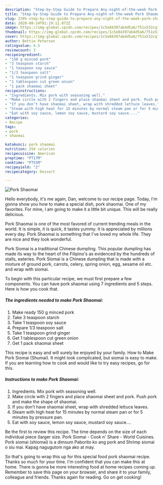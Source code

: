 ```yaml
---
description: "Step-by-Step Guide to Prepare Any-night-of-the-week Pork Shaomai"
title: "Step-by-Step Guide to Prepare Any-night-of-the-week Pork Shaomai"
slug: 2395-step-by-step-guide-to-prepare-any-night-of-the-week-pork-shaomai
date: 2020-08-24T01:19:11.072Z
image: https://img-global.cpcdn.com/recipes/1c5e84397ab4d5a6/751x532cq70/pork-shaomai-recipe-main-photo.jpg
thumbnail: https://img-global.cpcdn.com/recipes/1c5e84397ab4d5a6/751x532cq70/pork-shaomai-recipe-main-photo.jpg
cover: https://img-global.cpcdn.com/recipes/1c5e84397ab4d5a6/751x532cq70/pork-shaomai-recipe-main-photo.jpg
author: Bettie Peterson
ratingvalue: 4.5
reviewcount: 3
recipeingredient:
- "150 g minced pork"
- "3 teaspoon starch"
- "1 teaspoon soy sauce"
- "1/3 teaspoon salt"
- "1 teaspoon grind ginger"
- "1 tablespoon cut green onion"
- "1 pack shaomai sheet"
recipeinstructions:
- "Ingredients. Mix pork with seasoning well."
- "Make circle with 2 fingers and place shaomai sheet and pork. Push pork and make the shape of shaomai."
- "If you don’t have shaomai sheet, wrap with shredded lettuce leaves."
- "Steam with high heat for 15 minutes by normal steam pan or for 5 minutes by pressure pan."
- "Eat with soy sauce, lemon soy sauce, mustard soy sauce...."
categories:
- Recipe
tags:
- pork
- shaomai

katakunci: pork shaomai 
nutrition: 254 calories
recipecuisine: American
preptime: "PT17M"
cooktime: "PT55M"
recipeyield: "2"
recipecategory: Dessert

---
```



![Pork Shaomai](https://img-global.cpcdn.com/recipes/1c5e84397ab4d5a6/751x532cq70/pork-shaomai-recipe-main-photo.jpg)

Hello everybody, it's me again, Dan, welcome to our recipe page. Today, I'm gonna show you how to make a special dish, pork shaomai. One of my favorites. For mine, I am going to make it a little bit unique. This will be really delicious.

Pork Shaomai is one of the most favored of current trending meals in the world. It is simple, it is quick, it tastes yummy. It is appreciated by millions every day. Pork Shaomai is something that I've loved my whole life. They are nice and they look wonderful.

Pork Siomai is a traditional Chinese dumpling. This popular dumpling has made its way to the heart of the Filipino&#39;s as evidenced by the hundreds of stalls, eateries. Pork Siomai is a Chinese dumpling that is made with a mixture of ground pork, carrots, celery, spring onion, egg, sesame oil etc. and wrap with siomai.


To begin with this particular recipe, we must first prepare a few components. You can have pork shaomai using 7 ingredients and 5 steps. Here is how you cook that.

<!--inarticleads1-->

##### The ingredients needed to make Pork Shaomai:

1. Make ready 150 g minced pork
1. Take 3 teaspoon starch
1. Take 1 teaspoon soy sauce
1. Prepare 1/3 teaspoon salt
1. Take 1 teaspoon grind ginger
1. Get 1 tablespoon cut green onion
1. Get 1 pack shaomai sheet


This recipe is easy and will surely be enjoyed by your family. How to Make Pork Siomai (Shumai). It might look complicated, but siomai is easy to make. If you are learning how to cook and would like to try easy recipes, go for this. 

<!--inarticleads2-->

##### Instructions to make Pork Shaomai:

1. Ingredients. Mix pork with seasoning well.
1. Make circle with 2 fingers and place shaomai sheet and pork. Push pork and make the shape of shaomai.
1. If you don’t have shaomai sheet, wrap with shredded lettuce leaves.
1. Steam with high heat for 15 minutes by normal steam pan or for 5 minutes by pressure pan.
1. Eat with soy sauce, lemon soy sauce, mustard soy sauce....


Be the first to review this recipe. The time depends on the size of each individual piece (larger size. Pork Siomai - Cook n&#39; Share - World Cuisines. Pork siomai (shiomai) is a dimsum Paborito ko ang pork and Shrimp siomai o siu mai. Kapag nagugutom nga ako at may. 

So that's going to wrap this up for this special food pork shaomai recipe. Thanks so much for your time. I'm confident that you can make this at home. There is gonna be more interesting food at home recipes coming up. Remember to save this page on your browser, and share it to your family, colleague and friends. Thanks again for reading. Go on get cooking!
